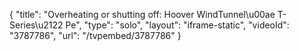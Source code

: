 {
    "title": "Overheating or shutting off: Hoover WindTunnel\u00ae T-Series\u2122 Pe",
    "type": "solo",
    "layout": "iframe-static",
    "videoId": "3787786",
    "url": "\/tvpembed\/3787786"
}
